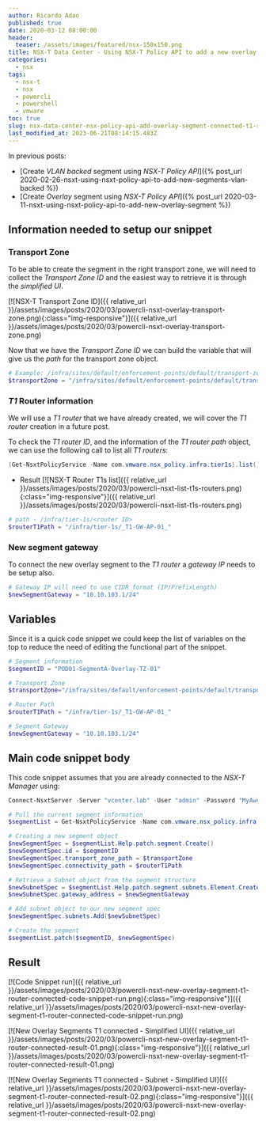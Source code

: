 ```yaml
---
author: Ricardo Adao
published: true
date: 2020-03-12 08:00:00
header:
  teaser: /assets/images/featured/nsx-150x150.png
title: NSX-T Data Center - Using NSX-T Policy API to add a new overlay segment connected to a T1 router
categories:
  - nsx
tags:
  - nsx-t
  - nsx
  - powercli
  - powershell
  - vmware
toc: true
slug: nsx-data-center-nsx-policy-api-add-overlay-segment-connected-t1-router
last_modified_at: 2023-06-21T08:14:15.483Z
---
```

In previous posts:

* [Create _VLAN backed_ segment using _NSX-T Policy API_]({% post_url 2020-02-26-nsxt-using-nsxt-policy-api-to-add-new-segments-vlan-backed %})
* [Create _Overlay_ segment using _NSX-T Policy API_]({% post_url 2020-03-11-nsxt-using-nsxt-policy-api-to-add-new-overlay-segment %})

## Information needed to setup our snippet

### Transport Zone

To be able to create the segment in the right transport zone, we will need to collect the _Transport Zone ID_ and the easiest way to retrieve it is through the _simplified UI_.

[![NSX-T Transport Zone ID]({{ relative_url }}/assets/images/posts/2020/03/powercli-nsxt-overlay-transport-zone.png){:class="img-responsive"}]({{ relative_url }}/assets/images/posts/2020/03/powercli-nsxt-overlay-transport-zone.png)

Now that we have the _Transport Zone ID_ we can build the variable that will give us the _path_ for the transport zone object.

```powershell
# Example: /infra/sites/default/enforcement-points/default/transport-zones/<transport zone ID>
$transportZone = "/infra/sites/default/enforcement-points/default/transport-zones/ce028afd-c95f-4ed8-8fdb-1ecb06fb4bde"
```

### _T1_ Router information

We will use a _T1 router_ that we have already created, we will cover the _T1 router_ creation in a future post.

To check the _T1 router ID_, and the information of the _T1 router path_ object, we can use the following call to list all _T1 routers_:

```powershell
(Get-NsxtPolicyService -Name com.vmware.nsx_policy.infra.tier1s).list().results | Select display_name, id, parent_path
```

* Result
  [![NSX-T Router T1s list]({{ relative_url }}/assets/images/posts/2020/03/powercli-nsxt-list-t1s-routers.png){:class="img-responsive"}]({{ relative_url }}/assets/images/posts/2020/03/powercli-nsxt-list-t1s-routers.png)

```powershell
# path - /infra/tier-1s/<router ID>
$routerT1Path = "/infra/tier-1s/_T1-GW-AP-01_"
```

### New segment gateway

To connect the new overlay segment to the _T1 router_ a _gateway IP_ needs to be setup also.

```powershell
# Gateway IP will need to use CIDR format (IP/PrefixLength)
$newSegmentGateway = "10.10.103.1/24"
```

## Variables

Since it is a quick code snippet we could keep the list of variables on the top to reduce the need of editing the functional part of the snippet.

```powershell
# Segment information
$segmentID = "POD01-SegmentA-Overlay-TZ-01"

# Transport Zone
$transportZone="/infra/sites/default/enforcement-points/default/transport-zones/ce028afd-c95f-4ed8-8fdb-1ecb06fb4bde"

# Router Path
$routerT1Path = "/infra/tier-1s/_T1-GW-AP-01_"

# Segment Gateway
$newSegmentGateway = "10.10.103.1/24"
```

## Main code snippet body

This code snippet assumes that you are already connected to the _NSX-T Manager_ using:

```powershell
Connect-NsxtServer -Server "vcenter.lab" -User "admin" -Password "MyAwesomePassword"
```

```powershell
# Pull the current segment information
$segmentList = Get-NsxtPolicyService -Name com.vmware.nsx_policy.infra.segments

# Creating a new segment object
$newSegmentSpec = $segmentList.Help.patch.segment.Create()
$newSegmentSpec.id = $segmentID
$newSegmentSpec.transport_zone_path = $transportZone
$newSegmentSpec.connectivity_path = $routerT1Path

# Retrieve a Subnet object from the segment structure
$newSubnetSpec = $segmentList.Help.patch.segment.subnets.Element.Create()
$newSubnetSpec.gateway_address = $newSegmentGateway

# Add subnet object to our new segment spec
$newSegmentSpec.subnets.Add($newSubnetSpec)

# Create the segment
$segmentList.patch($segmentID, $newSegmentSpec)
```

## Result

[![Code Snippet run]({{ relative_url }}/assets/images/posts/2020/03/powercli-nsxt-new-overlay-segment-t1-router-connected-code-snippet-run.png){:class="img-responsive"}]({{ relative_url }}/assets/images/posts/2020/03/powercli-nsxt-new-overlay-segment-t1-router-connected-code-snippet-run.png)

[![New Overlay Segments T1 connected - Simplified UI]({{ relative_url }}/assets/images/posts/2020/03/powercli-nsxt-new-overlay-segment-t1-router-connected-result-01.png){:class="img-responsive"}]({{ relative_url }}/assets/images/posts/2020/03/powercli-nsxt-new-overlay-segment-t1-router-connected-result-01.png)

[![New Overlay Segments T1 connected - Subnet - Simplified UI]({{ relative_url }}/assets/images/posts/2020/03/powercli-nsxt-new-overlay-segment-t1-router-connected-result-02.png){:class="img-responsive"}]({{ relative_url }}/assets/images/posts/2020/03/powercli-nsxt-new-overlay-segment-t1-router-connected-result-02.png)
